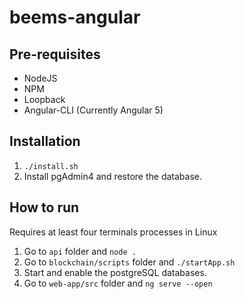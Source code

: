 # beems-angular 

## Pre-requisites
- NodeJS
- NPM
- Loopback
- Angular-CLI (Currently Angular 5)

## Installation

1. `./install.sh`
1. Install pgAdmin4 and restore the database.

## How to run

Requires at least four terminals processes in Linux

1. Go to `api` folder and `node .`
1. Go to `blockchain/scripts` folder and `./startApp.sh`
1. Start and enable the postgreSQL databases.
1. Go to `web-app/src` folder and `ng serve --open`